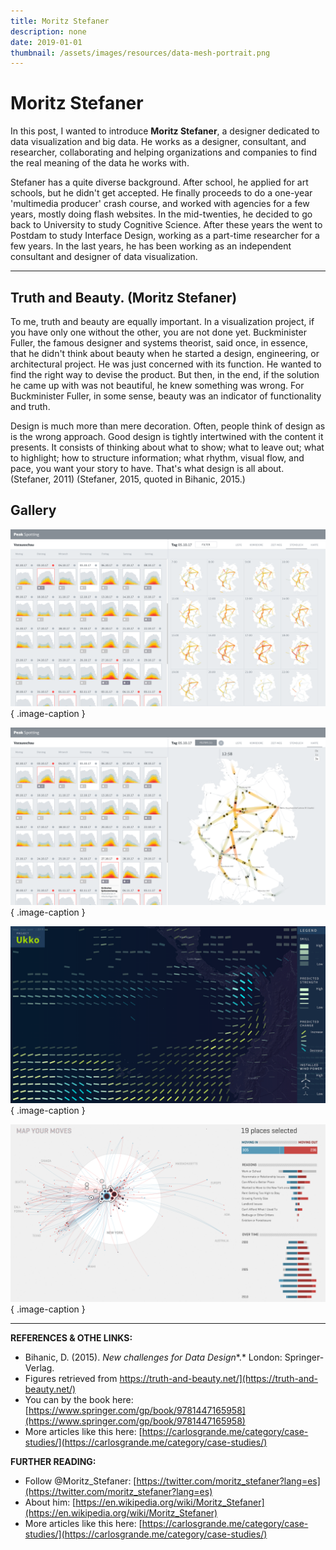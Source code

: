 ```yaml
---
title: Moritz Stefaner
description: none
date: 2019-01-01
thumbnail: /assets/images/resources/data-mesh-portrait.png
---
```


# Moritz Stefaner

In this post, I wanted to introduce **Moritz Stefaner**, a designer dedicated to data visualization and big data. He works as a designer, consultant, and researcher, collaborating and helping organizations and companies to find the real meaning of the data he works with.

Stefaner has a quite diverse background. After school, he applied for art schools, but he didn't get accepted. He finally proceeds to do a one-year 'multimedia producer' crash course, and worked with agencies for a few years, mostly doing flash websites. In the mid-twenties, he decided to go back to University to study Cognitive Science. After these years the went to Postdam to study Interface Design, working as a part-time researcher for a few years. In the last years, he has been working as an independent consultant and designer of data visualization.

---

## Truth and Beauty. (Moritz Stefaner)


To me, truth and beauty are equally important. In a visualization project, if you have only one without the other, you are not done yet.
Buckminister Fuller, the famous designer and systems theorist, said once, in essence, that he didn't think about beauty when he started a design, engineering, or architectural project. He was just concerned with its function. He wanted to find the right way to devise the product. But then, in the end, if the solution he came up with was not beautiful, he knew something was wrong. For Buckminister Fuller, in some sense, beauty was an indicator of functionality and truth.

Design is much more than mere decoration. Often, people think of design as is the wrong approach. Good design is tightly intertwined with the content it presents. It consists of thinking about what to show; what to leave out; what to highlight; how to structure information; what rhythm, visual flow, and pace, you want your story to have. That's what design is all about. (Stefaner, 2011)
(Stefaner, 2015, quoted in Bihanic, 2015.)


## Gallery

<div class="gallery grid-2 effect-zoom" markdown>

![Peak Spotting: Data on rails](../../assets/images/references/stefaner-peak-spotting-1.png){ .image-caption }

![Peak Spotting: Data on rails](../../assets/images/references/stefaner-peak-spotting-2.png){ .image-caption }


![Project Ukko: Seasonal wind predictions](../../assets/images/references/stefaner-project-ukko.png){ .image-caption }


![Project: Map your moves](../../assets/images/references/stefaner-map-your-moves.png){ .image-caption }

</div>

---

**REFERENCES & OTHE LINKS:**

- Bihanic, D. (2015). *New challenges for Data Design**.* London: Springer-Verlag.
- Figures retrieved from https://truth-and-beauty.net/](https://truth-and-beauty.net/)
- You can by the book here: [https://www.springer.com/gp/book/9781447165958](https://www.springer.com/gp/book/9781447165958)
- More articles like this here: [https://carlosgrande.me/category/case-studies/](https://carlosgrande.me/category/case-studies/)

**FURTHER READING:**

- Follow @Moritz_Stefaner: [https://twitter.com/moritz_stefaner?lang=es](https://twitter.com/moritz_stefaner?lang=es)
- About him: [https://en.wikipedia.org/wiki/Moritz_Stefaner](https://en.wikipedia.org/wiki/Moritz_Stefaner)
- More articles like this here: [https://carlosgrande.me/category/case-studies/](https://carlosgrande.me/category/case-studies/)